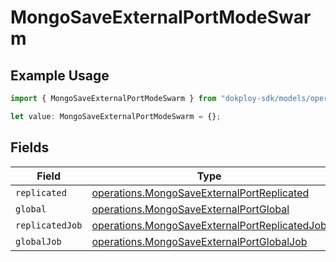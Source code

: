 # MongoSaveExternalPortModeSwarm

## Example Usage

```typescript
import { MongoSaveExternalPortModeSwarm } from "dokploy-sdk/models/operations";

let value: MongoSaveExternalPortModeSwarm = {};
```

## Fields

| Field                                                                                                          | Type                                                                                                           | Required                                                                                                       | Description                                                                                                    |
| -------------------------------------------------------------------------------------------------------------- | -------------------------------------------------------------------------------------------------------------- | -------------------------------------------------------------------------------------------------------------- | -------------------------------------------------------------------------------------------------------------- |
| `replicated`                                                                                                   | [operations.MongoSaveExternalPortReplicated](../../models/operations/mongosaveexternalportreplicated.md)       | :heavy_minus_sign:                                                                                             | N/A                                                                                                            |
| `global`                                                                                                       | [operations.MongoSaveExternalPortGlobal](../../models/operations/mongosaveexternalportglobal.md)               | :heavy_minus_sign:                                                                                             | N/A                                                                                                            |
| `replicatedJob`                                                                                                | [operations.MongoSaveExternalPortReplicatedJob](../../models/operations/mongosaveexternalportreplicatedjob.md) | :heavy_minus_sign:                                                                                             | N/A                                                                                                            |
| `globalJob`                                                                                                    | [operations.MongoSaveExternalPortGlobalJob](../../models/operations/mongosaveexternalportglobaljob.md)         | :heavy_minus_sign:                                                                                             | N/A                                                                                                            |